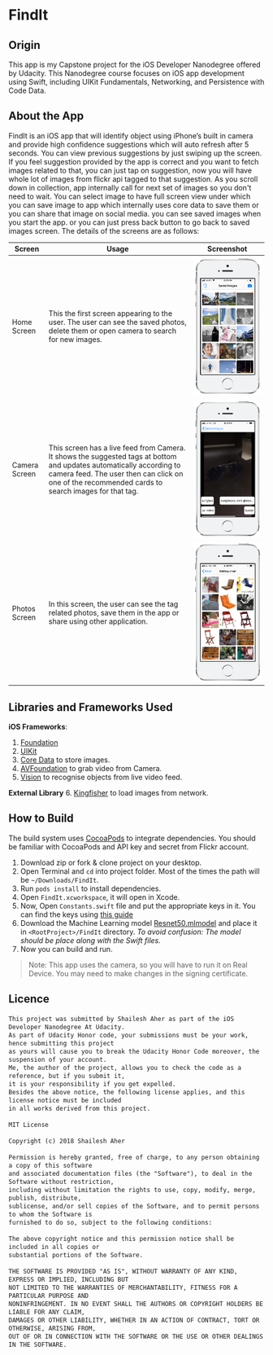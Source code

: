 # FindIt


## Origin
This app is my Capstone project for the iOS Developer Nanodegree offered by Udacity. This Nanodegree course focuses on iOS app development using Swift, including UIKit Fundamentals, Networking, and Persistence with Code Data.

## About the App
FindIt is an iOS app that will identify object using iPhone’s built in camera and provide high confidence suggestions which will auto refresh after 5 seconds. You can view previous suggestions by just swiping up the screen. If you feel suggestion provided by the app is correct and you want to fetch images related to that, you can just tap on suggestion, now you will have whole lot of images from flickr api tagged to that suggestion. As you scroll down in collection, app internally call for next set of images so you don't need to wait. You can select image to have full screen view under which you can save image to app which internally uses core data to save them or you can share that image on social media. you can see saved images when you start the app. or you can just press back button to go back to saved images screen.
The details of the screens are as follows:

| Screen        | Usage | Screenshot |
| ------------- | ----- | ---------- |
| Home Screen   | This the first screen appearing to the user. The user can see the saved photos, delete them or open camera to search for new images. | ![Home Screen](Screenshots/HomeScreen.png)
| Camera Screen | This screen has a live feed from Camera. It shows the suggested tags at bottom and updates automatically according to camera feed. The user then can click on one of the recommended cards to search images for that tag. | ![Camera Screen](Screenshots/CameraScreen.png)
| Photos Screen | In this screen, the user can see the tag related photos, save them in the app or share using other application. | ![Photos Screen](Screenshots/PhotosScreen.png)

## Libraries and Frameworks Used
**iOS Frameworks**:
1. [Foundation](https://developer.apple.com/documentation/foundation)
2. [UIKit](https://developer.apple.com/documentation/uikit)
3. [Core Data](https://developer.apple.com/documentation/coredata) to store images.
4. [AVFoundation](https://developer.apple.com/av-foundation/) to grab video from Camera.
5. [Vision](https://developer.apple.com/documentation/vision) to recognise objects from live video feed.

**External Library**
6. [Kingfisher](https://github.com/onevcat/Kingfisher) to load images from network.

## How to Build
The build system uses [CocoaPods](https://cocoapods.org) to integrate dependencies. You should be familiar with CocoaPods and API key and secret from Flickr account.
1. Download zip or fork & clone project on your desktop.
2. Open Terminal and `cd` into project folder. Most of the times the path will be `~/Downloads/FindIt`.
3. Run `pods install` to install dependencies.
4. Open `FindIt.xcworkspace`, it will open in Xcode.
5. Now, Open `Constants.swift` file and put the appropriate keys in it. You can find the keys using [this guide](https://www.flickr.com/services/api/misc.api_keys.html)
6. Download the Machine Learning model [Resnet50.mlmodel](https://docs-assets.developer.apple.com/coreml/models/Resnet50.mlmodel) and place it in `<RootProject>/FindIt` directory. _To avoid confusion: The model should be place along with the Swift files._
7. Now you can build and run.

> Note: This app uses the camera, so you will have to run it on Real Device. You may need to make changes in the signing certificate.

## Licence

```
This project was submitted by Shailesh Aher as part of the iOS Developer Nanodegree At Udacity.
As part of Udacity Honor code, your submissions must be your work, hence submitting this project
as yours will cause you to break the Udacity Honor Code moreover, the suspension of your account.
Me, the author of the project, allows you to check the code as a reference, but if you submit it,
it is your responsibility if you get expelled.
Besides the above notice, the following license applies, and this license notice must be included
in all works derived from this project.

MIT License

Copyright (c) 2018 Shailesh Aher

Permission is hereby granted, free of charge, to any person obtaining a copy of this software
and associated documentation files (the "Software"), to deal in the Software without restriction,
including without limitation the rights to use, copy, modify, merge, publish, distribute,
sublicense, and/or sell copies of the Software, and to permit persons to whom the Software is
furnished to do so, subject to the following conditions:

The above copyright notice and this permission notice shall be included in all copies or
substantial portions of the Software.

THE SOFTWARE IS PROVIDED "AS IS", WITHOUT WARRANTY OF ANY KIND, EXPRESS OR IMPLIED, INCLUDING BUT
NOT LIMITED TO THE WARRANTIES OF MERCHANTABILITY, FITNESS FOR A PARTICULAR PURPOSE AND
NONINFRINGEMENT. IN NO EVENT SHALL THE AUTHORS OR COPYRIGHT HOLDERS BE LIABLE FOR ANY CLAIM,
DAMAGES OR OTHER LIABILITY, WHETHER IN AN ACTION OF CONTRACT, TORT OR OTHERWISE, ARISING FROM,
OUT OF OR IN CONNECTION WITH THE SOFTWARE OR THE USE OR OTHER DEALINGS IN THE SOFTWARE.
```
